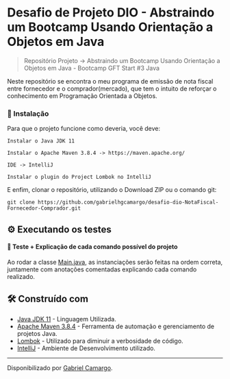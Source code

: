 # Desafio de Projeto DIO - Abstraindo um Bootcamp Usando Orientação a Objetos em Java
> Repositório Projeto -> Abstraindo um Bootcamp Usando Orientação a Objetos em Java - Bootcamp GFT Start #3 Java

Neste repositório se encontra o meu programa de emissão de nota fiscal entre fornecedor e o comprador(mercado), que tem o intuito de reforçar o conhecimento em Programação Orientada a Objetos.


### 🔧 Instalação

Para que o projeto funcione como deveria, você deve:

```
Instalar o Java JDK 11 
```

```
Instalar o Apache Maven 3.8.4 -> https://maven.apache.org/
```

```
IDE -> IntelliJ
```

```
Instalar o plugin do Project Lombok no IntelliJ
```

E enfim, clonar o repositório, utilizando o Download ZIP ou o comando git:

```
git clone https://github.com/gabrielhgcamargo/desafio-dio-NotaFiscal-Fornecedor-Comprador.git
```


## ⚙️ Executando os testes

#### :bookmark_tabs: Teste + Explicação de cada comando possível do projeto
Ao rodar a classe [Main.java](https://github.com/gabrielhgcamargo/desafio-dio-Estoque/blob/master/src/main/java/Main.java), as instanciações serão feitas na ordem correta, juntamente com anotações comentadas explicando cada comando realizado.

## 🛠️ Construído com
* [Java JDK 11](https://dev.java/) - Linguagem Utilizada.
* [Apache Maven 3.8.4](https://maven.apache.org/) -  Ferramenta de automação e gerenciamento de projetos Java.
* [Lombok](https://projectlombok.org/) - Utilizado para diminuir a verbosidade de código.
* [IntelliJ](https://www.jetbrains.com/pt-br/idea/) - Ambiente de Desenvolvimento utilizado.


------------

Disponibilizado por [Gabriel Camargo](https://www.linkedin.com/in/gabrielhgcamargo/ "Linkedin de Gabriel Camargo").

